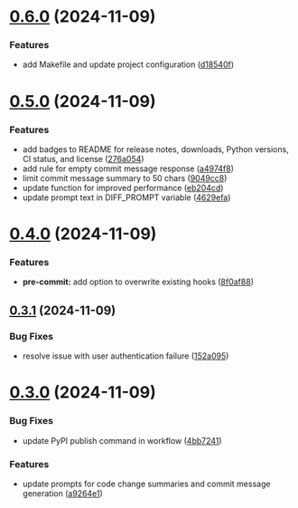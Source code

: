 # [0.6.0](https://github.com/iloveitaly/aiautocommit/compare/v0.5.0...v0.6.0) (2024-11-09)


### Features

* add Makefile and update project configuration ([d18540f](https://github.com/iloveitaly/aiautocommit/commit/d18540f591694cfa349f42901c9afb684d11872d))



# [0.5.0](https://github.com/iloveitaly/aiautocommit/compare/v0.4.0...v0.5.0) (2024-11-09)


### Features

* add badges to README for release notes, downloads, Python versions, CI status, and license ([276a054](https://github.com/iloveitaly/aiautocommit/commit/276a0541c6216493c5f24b2431ced6c1780ce973))
* add rule for empty commit message response ([a4974f8](https://github.com/iloveitaly/aiautocommit/commit/a4974f8a93106dfdbad2c02b34fabeb38554a319))
* limit commit message summary to 50 chars ([9049cc8](https://github.com/iloveitaly/aiautocommit/commit/9049cc8cf461137464b7a0b52f2652a582134799))
* update function for improved performance ([eb204cd](https://github.com/iloveitaly/aiautocommit/commit/eb204cd8e68352f01432f384e0a08b1f30cc4bf4))
* update prompt text in DIFF_PROMPT variable ([4629efa](https://github.com/iloveitaly/aiautocommit/commit/4629efae6a04095a9b242ce68877679482d82c67))



# [0.4.0](https://github.com/iloveitaly/aiautocommit/compare/v0.3.1...v0.4.0) (2024-11-09)


### Features

* **pre-commit:** add option to overwrite existing hooks ([8f0af88](https://github.com/iloveitaly/aiautocommit/commit/8f0af881010624930b65da191119bec1f5bf3dce))



## [0.3.1](https://github.com/iloveitaly/aiautocommit/compare/v0.3.0...v0.3.1) (2024-11-09)


### Bug Fixes

* resolve issue with user authentication failure ([152a095](https://github.com/iloveitaly/aiautocommit/commit/152a095de12995238da8faa114d2ece01dfffae0))



# [0.3.0](https://github.com/iloveitaly/aiautocommit/compare/v0.2.0...v0.3.0) (2024-11-09)


### Bug Fixes

* update PyPI publish command in workflow   ([4bb7241](https://github.com/iloveitaly/aiautocommit/commit/4bb7241fa700e4de1c538095f3ccd7f76187ed4e))


### Features

* update prompts for code change summaries and commit message generation ([a9264e1](https://github.com/iloveitaly/aiautocommit/commit/a9264e1ea2d25e0d9e2404146fd15556d3d15a2d))



